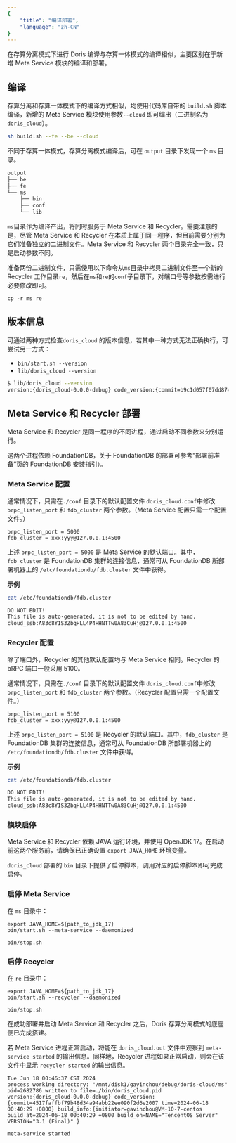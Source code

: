 ```yaml
---
{
    "title": "编译部署",
    "language": "zh-CN"
}
---
```


<!--
Licensed to the Apache Software Foundation (ASF) under one
or more contributor license agreements.  See the NOTICE file
distributed with this work for additional information
regarding copyright ownership.  The ASF licenses this file
to you under the Apache License, Version 2.0 (the
"License"); you may not use this file except in compliance
with the License.  You may obtain a copy of the License at

  http://www.apache.org/licenses/LICENSE-2.0

Unless required by applicable law or agreed to in writing,
software distributed under the License is distributed on an
"AS IS" BASIS, WITHOUT WARRANTIES OR CONDITIONS OF ANY
KIND, either express or implied.  See the License for the
specific language governing permissions and limitations
under the License.
-->

在存算分离模式下进行 Doris 编译与存算一体模式的编译相似，主要区别在于新增 Meta Service 模块的编译和部署。

## 编译

存算分离和存算一体模式下的编译方式相似，均使用代码库自带的 `build.sh` 脚本编译，新增的 Meta Service 模块使用参数`--cloud` 即可编出（二进制名为 `doris_cloud`）。

```Bash
sh build.sh --fe --be --cloud 
```

不同于存算一体模式，存算分离模式编译后，可在 `output` 目录下发现一个 `ms` 目录。

```Bash
output
├── be
├── fe
└── ms
    ├── bin
    ├── conf
    └── lib
```

`ms`目录作为编译产出，将同时服务于 Meta Service 和 Recycler。需要注意的是，尽管 Meta Service 和 Recycler 在本质上属于同一程序，但目前需要分别为它们准备独立的二进制文件。Meta Service 和 Recycler 两个目录完全一致，只是启动参数不同。

准备两份二进制文件，只需使用以下命令从`ms`目录中拷贝二进制文件至一个新的 Recycler 工作目录`re`，然后在`ms`和`re`的`conf`子目录下，对端口号等参数按需进行必要修改即可。

```Shell
cp -r ms re
```

## 版本信息

可通过两种方式检查`doris_cloud` 的版本信息，若其中一种方式无法正确执行，可尝试另一方式：

- `bin/start.sh --version`
- `lib/doris_cloud --version`

```Bash
$ lib/doris_cloud --version
version:{doris_cloud-0.0.0-debug} code_version:{commit=b9c1d057f07dd874ad32501ff43701247179adcb time=2024-03-24 20:44:50 +0800} build_info:{initiator=gavinchou@VM-10-7-centos build_at=2024-03-24 20:44:50 +0800 build_on=NAME="TencentOS Server" VERSION="3.1 (Final)" }
```

## Meta Service 和 Recycler 部署

Meta Service 和 Recycler 是同一程序的不同进程，通过启动不同参数来分别运行。

这两个进程依赖 FoundationDB，关于 FoundationDB 的部署可参考“部署前准备”页的 FoundationDB 安装指引）。

### Meta Service 配置

通常情况下，只需在`./conf` 目录下的默认配置文件 `doris_cloud.conf`中修改 `brpc_listen_port` 和 `fdb_cluster` 两个参数。（Meta Service 配置只需一个配置文件。）

```Shell
brpc_listen_port = 5000
fdb_cluster = xxx:yyy@127.0.0.1:4500
```

上述 `brpc_listen_port = 5000` 是 Meta Service 的默认端口。其中，`fdb_cluster` 是 FoundationDB 集群的连接信息，通常可从 FoundationDB 所部署机器上的 `/etc/foundationdb/fdb.cluster` 文件中获得。

**示例**

```Bash
cat /etc/foundationdb/fdb.cluster

DO NOT EDIT!
This file is auto-generated, it is not to be edited by hand.
cloud_ssb:A83c8Y1S3ZbqHLL4P4HHNTTw0A83CuHj@127.0.0.1:4500
```

### Recycler 配置

除了端口外，Recycler 的其他默认配置均与 Meta Service 相同。Recycler 的 bRPC 端口一般采用 5100。

通常情况下，只需在`./conf` 目录下的默认配置文件 `doris_cloud.conf`中修改 `brpc_listen_port` 和 `fdb_cluster` 两个参数。（Recycler 配置只需一个配置文件。）

```Shell
brpc_listen_port = 5100
fdb_cluster = xxx:yyy@127.0.0.1:4500
```

上述 `brpc_listen_port = 5100` 是 Recycler 的默认端口。其中，`fdb_cluster` 是 FoundationDB 集群的连接信息，通常可从 FoundationDB 所部署机器上的 `/etc/foundationdb/fdb.cluster` 文件中获得。

**示例**

```Bash
cat /etc/foundationdb/fdb.cluster

DO NOT EDIT!
This file is auto-generated, it is not to be edited by hand.
cloud_ssb:A83c8Y1S3ZbqHLL4P4HHNTTw0A83CuHj@127.0.0.1:4500
```

### 模块启停

Meta Service 和 Recycler 依赖 JAVA 运行环境，并使用 OpenJDK 17。在启动前这两个服务前，请确保已正确设置 `export JAVA_HOME` 环境变量。

`doris_cloud` 部署的 `bin` 目录下提供了启停脚本，调用对应的启停脚本即可完成启停。

### 启停 Meta Service

在 `ms` 目录中：

```Shell
export JAVA_HOME=${path_to_jdk_17}
bin/start.sh --meta-service --daemonized

bin/stop.sh
```

### 启停 Recycler

在 `re` 目录中：

```Shell
export JAVA_HOME=${path_to_jdk_17}
bin/start.sh --recycler --daemonized

bin/stop.sh
```

在成功部署并启动 Meta Service 和 Recycler 之后，Doris 存算分离模式的底座便已完成搭建。

若 Meta Service 进程正常启动，将能在 `doris_cloud.out` 文件中观察到 `meta-service started` 的输出信息。同样地，Recycler 进程如果正常启动，则会在该文件中显示 `recycler started` 的输出信息。

```
Tue Jun 18 00:46:37 CST 2024
process working directory: "/mnt/disk1/gavinchou/debug/doris-cloud/ms"
pid=2682786 written to file=./bin/doris_cloud.pid
version:{doris_cloud-0.0.0-debug} code_version:{commit=4517faffbf79b48d34a94abb22ee090f2d6e2007 time=2024-06-18 00:40:29 +0800} build_info:{initiator=gavinchou@VM-10-7-centos build_at=2024-06-18 00:40:29 +0800 build_on=NAME="TencentOS Server" VERSION="3.1 (Final)" }

meta-service started
```